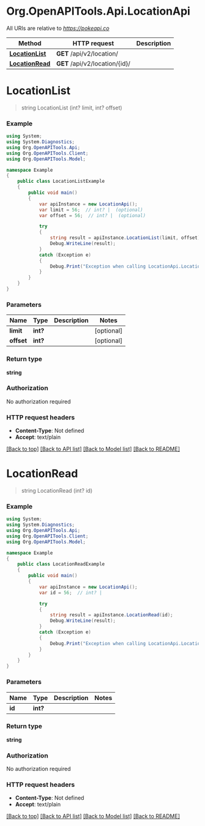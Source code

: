 # Org.OpenAPITools.Api.LocationApi

All URIs are relative to *https://pokeapi.co*

Method | HTTP request | Description
------------- | ------------- | -------------
[**LocationList**](LocationApi.md#locationlist) | **GET** /api/v2/location/ | 
[**LocationRead**](LocationApi.md#locationread) | **GET** /api/v2/location/{id}/ | 


<a name="locationlist"></a>
# **LocationList**
> string LocationList (int? limit, int? offset)



### Example
```csharp
using System;
using System.Diagnostics;
using Org.OpenAPITools.Api;
using Org.OpenAPITools.Client;
using Org.OpenAPITools.Model;

namespace Example
{
    public class LocationListExample
    {
        public void main()
        {
            var apiInstance = new LocationApi();
            var limit = 56;  // int? |  (optional) 
            var offset = 56;  // int? |  (optional) 

            try
            {
                string result = apiInstance.LocationList(limit, offset);
                Debug.WriteLine(result);
            }
            catch (Exception e)
            {
                Debug.Print("Exception when calling LocationApi.LocationList: " + e.Message );
            }
        }
    }
}
```

### Parameters

Name | Type | Description  | Notes
------------- | ------------- | ------------- | -------------
 **limit** | **int?**|  | [optional] 
 **offset** | **int?**|  | [optional] 

### Return type

**string**

### Authorization

No authorization required

### HTTP request headers

 - **Content-Type**: Not defined
 - **Accept**: text/plain

[[Back to top]](#) [[Back to API list]](../README.md#documentation-for-api-endpoints) [[Back to Model list]](../README.md#documentation-for-models) [[Back to README]](../README.md)

<a name="locationread"></a>
# **LocationRead**
> string LocationRead (int? id)



### Example
```csharp
using System;
using System.Diagnostics;
using Org.OpenAPITools.Api;
using Org.OpenAPITools.Client;
using Org.OpenAPITools.Model;

namespace Example
{
    public class LocationReadExample
    {
        public void main()
        {
            var apiInstance = new LocationApi();
            var id = 56;  // int? | 

            try
            {
                string result = apiInstance.LocationRead(id);
                Debug.WriteLine(result);
            }
            catch (Exception e)
            {
                Debug.Print("Exception when calling LocationApi.LocationRead: " + e.Message );
            }
        }
    }
}
```

### Parameters

Name | Type | Description  | Notes
------------- | ------------- | ------------- | -------------
 **id** | **int?**|  | 

### Return type

**string**

### Authorization

No authorization required

### HTTP request headers

 - **Content-Type**: Not defined
 - **Accept**: text/plain

[[Back to top]](#) [[Back to API list]](../README.md#documentation-for-api-endpoints) [[Back to Model list]](../README.md#documentation-for-models) [[Back to README]](../README.md)

